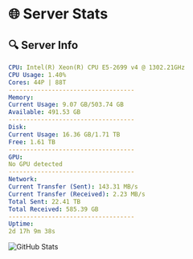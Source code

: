 # 🌐 Server Stats
## 🔍 Server Info
```yaml
CPU: Intel(R) Xeon(R) CPU E5-2699 v4 @ 1302.21GHz
CPU Usage: 1.40%
Cores: 44P | 88T
-----------------------------------
Memory:
Current Usage: 9.07 GB/503.74 GB
Available: 491.53 GB
-----------------------------------
Disk:
Current Usage: 16.36 GB/1.71 TB
Free: 1.61 TB
-----------------------------------
GPU:
No GPU detected
-----------------------------------
Network:
Current Transfer (Sent): 143.31 MB/s
Current Transfer (Received): 2.23 MB/s
Total Sent: 22.41 TB
Total Received: 585.39 GB
-----------------------------------
Uptime:
2d 17h 9m 38s
```
![GitHub Stats](https://img.shields.io/badge/Updated-2025-02-10_15:52:56-blue)